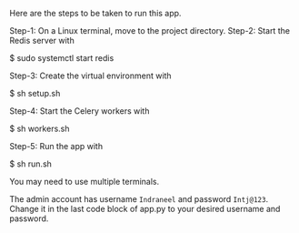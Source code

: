 Here are the steps to be taken to run this app.

Step-1: On a Linux terminal, move to the project directory.
Step-2: Start the Redis server with

$ sudo systemctl start redis

Step-3: Create the virtual environment with

$ sh setup.sh

Step-4: Start the Celery workers with

$ sh workers.sh

Step-5: Run the app with

$ sh run.sh

You may need to use multiple terminals.

The admin account has username `Indraneel` and password `Intj@123`. Change it in the last code block of app.py to your desired username and password.

